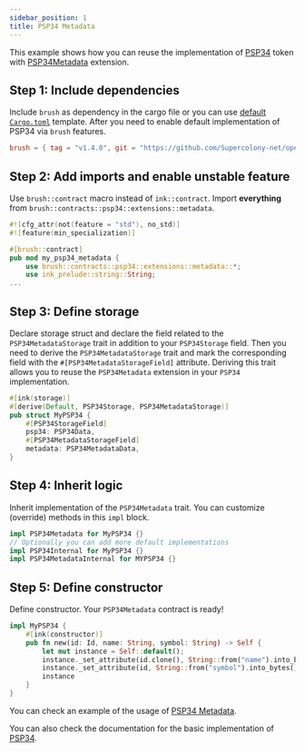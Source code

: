 ```yaml
---
sidebar_position: 1
title: PSP34 Metadata
---
```


This example shows how you can reuse the implementation of [PSP34](https://github.com/Supercolony-net/openbrush-contracts/tree/main/contracts/token/psp34) token with [PSP34Metadata](https://github.com/Supercolony-net/openbrush-contracts/tree/main/contracts/token/psp34/src/extensions/metadata.rs) extension.

## Step 1: Include dependencies

Include `brush` as dependency in the cargo file or you can use [default `Cargo.toml`](/smart-contracts/overview#the-default-toml-of-your-project-with-openbrush) template.
After you need to enable default implementation of PSP34 via `brush` features.

```toml
brush = { tag = "v1.4.0", git = "https://github.com/Supercolony-net/openbrush-contracts", default-features = false, features = ["psp34"] }
```

## Step 2: Add imports and enable unstable feature

Use `brush::contract` macro instead of `ink::contract`. Import **everything** from `brush::contracts::psp34::extensions::metadata`.

```rust
#![cfg_attr(not(feature = "std"), no_std)]
#![feature(min_specialization)]

#[brush::contract]
pub mod my_psp34_metadata {
    use brush::contracts::psp34::extensions::metadata::*;
    use ink_prelude::string::String;
...
```

## Step 3: Define storage

Declare storage struct and declare the field related to the `PSP34MetadataStorage` trait in addition to your `PSP34Storage` field. Then you need to derive the `PSP34MetadataStorage` trait and mark the corresponding field with the `#[PSP34MetadataStorageField]` attribute. Deriving this trait allows you to reuse the `PSP34Metadata` extension in your `PSP34` implementation.

```rust
#[ink(storage)]
#[derive(Default, PSP34Storage, PSP34MetadataStorage)]
pub struct MyPSP34 {
    #[PSP34StorageField]
    psp34: PSP34Data,
    #[PSP34MetadataStorageField]
    metadata: PSP34MetadataData,
}
```

## Step 4: Inherit logic

Inherit implementation of the `PSP34Metadata` trait. You can customize (override) methods in this `impl` block.

```rust
impl PSP34Metadata for MyPSP34 {}
// Optionally you can add more default implementations
impl PSP34Internal for MyPSP34 {}
impl PSP34MetadataInternal for MYPSP34 {}
```

## Step 5: Define constructor

Define constructor. Your `PSP34Metadata` contract is ready!

```rust
impl MyPSP34 {
    #[ink(constructor)]
    pub fn new(id: Id, name: String, symbol: String) -> Self {
        let mut instance = Self::default();
        instance._set_attribute(id.clone(), String::from("name").into_bytes(), name.into_bytes());
        instance._set_attribute(id, String::from("symbol").into_bytes(), symbol.into_bytes());
        instance
    }
}
```

You can check an example of the usage of [PSP34 Metadata](https://github.com/Supercolony-net/openbrush-contracts/tree/main/examples/psp34_extensions/metadata).

You can also check the documentation for the basic implementation of [PSP34](/smart-contracts/PSP34/psp34).

